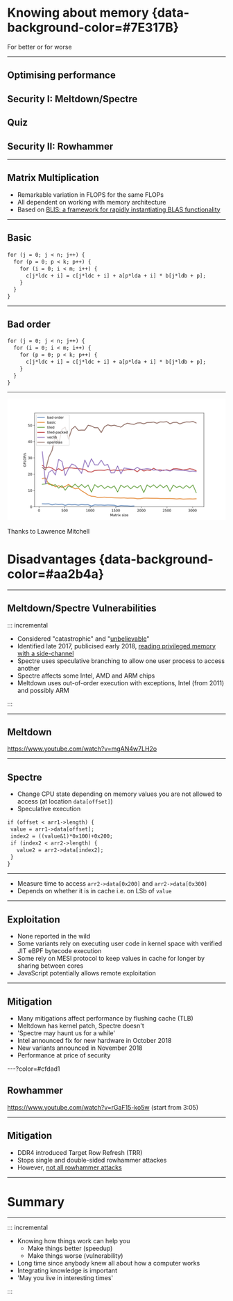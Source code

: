 
# Knowing about memory {data-background-color=#7E317B}

For better or for worse

---

## Optimising performance
## Security I: Meltdown/Spectre
## Quiz
## Security II: Rowhammer

---

## Matrix Multiplication

- Remarkable variation in FLOPS for the same FLOPs
- All dependent on working with memory architecture
- Based on [BLIS: a framework for rapidly instantiating BLAS functionality](https://dl.acm.org/citation.cfm?id=2764454)

---

## Basic

```
for (j = 0; j < n; j++) {
  for (p = 0; p < k; p++) {
    for (i = 0; i < m; i++) {
      c[j*ldc + i] = c[j*ldc + i] + a[p*lda + i] * b[j*ldb + p];
    }
  }
}
```

---

## Bad order

```
for (j = 0; j < n; j++) {
  for (i = 0; i < m; i++) {
    for (p = 0; p < k; p++) {
      c[j*ldc + i] = c[j*ldc + i] + a[p*lda + i] * b[j*ldb + p];
    }
  }
}

```

---

![Results](blasresults.png)

Thanks to Lawrence Mitchell


# Disadvantages {data-background-color=#aa2b4a}

--- 

## Meltdown/Spectre Vulnerabilities

::: incremental

- Considered "catastrophic" and "[unbelievable](https://www.bloomberg.com/news/articles/2018-01-08/-it-can-t-be-true-inside-the-semiconductor-industry-s-meltdown)"
- Identified late 2017, publicised early 2018, [reading privileged memory with a side-channel](https://googleprojectzero.blogspot.com/2018/01/reading-privileged-memory-with-side.html)
- Spectre uses speculative branching to allow one user process to access another
- Spectre affects some Intel, AMD and ARM chips
- Meltdown uses out-of-order execution with exceptions, Intel (from 2011) and possibly ARM

:::


---

## Meltdown

<https://www.youtube.com/watch?v=mgAN4w7LH2o> 

---

## Spectre

- Change CPU state depending on memory values you are not allowed to access (at location `data[offset]`)
- Speculative execution

```
if (offset < arr1->length) {
 value = arr1->data[offset];
 index2 = ((value&1)*0x100)+0x200;
 if (index2 < arr2->length) {
   value2 = arr2->data[index2];
 }
}
```

--- 

- Measure time to access `arr2->data[0x200]` and `arr2->data[0x300]`
- Depends on whether it is in cache i.e. on LSb of `value`

---

## Exploitation

- None reported in the wild
- Some variants rely on executing user code in kernel space with verified JIT eBPF bytecode execution
- Some rely on MESI protocol to keep values in cache for longer by sharing between cores
- JavaScript potentially allows remote exploitation

---

## Mitigation

- Many mitigations affect performance by flushing cache (TLB)
- Meltdown has kernel patch, Spectre doesn't
- 'Spectre may haunt us for a while'
- Intel announced fix for new hardware in October 2018
- New variants announced in November 2018
- Performance at price of security

---?color=#cfdad1

## Rowhammer

<https://www.youtube.com/watch?v=rGaF15-ko5w> (start from 3:05)

---

## Mitigation

- DDR4 introduced Target Row Refresh (TRR)
- Stops single and double-sided rowhammer attackes
- However, [not all rowhammer attacks](https://www.bleepingcomputer.com/news/security/ddr4-memory-still-at-rowhammer-risk-new-method-bypasses-fixes/)

---

# Summary

---

::: incremental

- Knowing how things work can help you
  - Make things better (speedup)
  - Make things worse (vulnerability)
- Long time since anybody knew all about how a computer works
- Integrating knowledge is important
- 'May you live in interesting times'

:::







